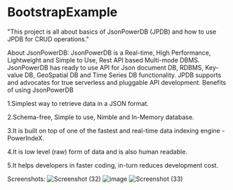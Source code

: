 # BootstrapExample
"This project is all about basics of JsonPowerDB (JPDB) and how to use JPDB for CRUD operations."


About JsonPowerDB:
JsonPowerDB is a Real-time, High Performance, Lightweight and Simple to Use, Rest API based Multi-mode DBMS. JsonPowerDB has ready to use API for Json document DB, RDBMS, Key-value DB, GeoSpatial DB and Time Series DB functionality. JPDB supports and advocates for true serverless and pluggable API development.
Benefits of using JsonPowerDB


1.Simplest way to retrieve data in a JSON format.


2.Schema-free, Simple to use, Nimble and In-Memory database.


3.It is built on top of one of the fastest and real-time data indexing engine - PowerIndeX.


4.It is low level (raw) form of data and is also human readable.


5.It helps developers in faster coding, in-turn reduces development cost.


Screenshots:
![Screenshot (32)](https://user-images.githubusercontent.com/93468904/139577230-2f844c28-dc44-427c-9536-bb6c615c69bd.png)
![image](https://user-images.githubusercontent.com/93468904/139577310-d5ce406c-e2fa-4ca0-a639-a5b97e96b732.png)
![Screenshot (33)](https://user-images.githubusercontent.com/93468904/139577344-631f727f-d973-4bfe-9ef8-c67f015fc9b6.png)
